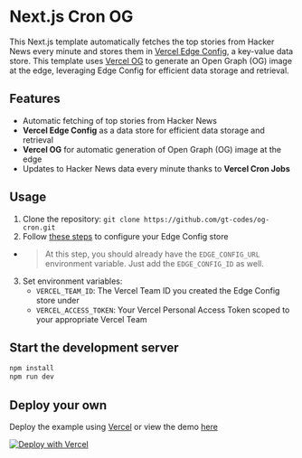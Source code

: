 # Next.js Cron OG 

This Next.js template automatically fetches the top stories from Hacker News every minute and stores them in [Vercel Edge Config](https://vercel.com/docs/concepts/edge-network/edge-config), a key-value data store. This template uses [Vercel OG](https://vercel.com/docs/concepts/functions/edge-functions/og-image-generation) to generate an Open Graph (OG) image at the edge, leveraging Edge Config for efficient data storage and retrieval.

## Features
- Automatic fetching of top stories from Hacker News
- **Vercel Edge Config** as a data store for efficient data storage and retrieval
- **Vercel OG** for automatic generation of Open Graph (OG) image at the edge
- Updates to Hacker News data every minute thanks to **Vercel Cron Jobs**

## Usage
1. Clone the repository: `git clone https://github.com/gt-codes/og-cron.git`
2. Follow [these steps](https://vercel.com/docs/concepts/edge-network/edge-config/get-started#create-an-edge-config-in-your-account) to configure your Edge Config store
- > At this step, you should already have the `EDGE_CONFIG_URL` environment variable. Just add the `EDGE_CONFIG_ID` as well.
3. Set environment variables:
	- `VERCEL_TEAM_ID`: The Vercel Team ID you created the Edge Config store under
	- `VERCEL_ACCESS_TOKEN`: Your Vercel Personal Access Token scoped to your appropriate Vercel Team


## Start the development server
```bash
npm install
npm run dev
```

## Deploy your own
Deploy the example using [Vercel](https://vercel.com?utm_source=github&utm_medium=readme&utm_campaign=next-example) or view the demo [here](https://nextconf-images.vercel.app/)

[![Deploy with Vercel](https://vercel.com/button)](https://vercel.com/new/git/external?repository-url=https://github.com/gt-codes/og-cron&project-name=og-cron&repository-name=og-cron&env=VERCEL_TEAM_ID,VERCEL_ACCESS_TOKEN,&envDescription=API%20Keys%20from%20your%20Vercel%20account%20needed%20to%20run%20this%20application.)